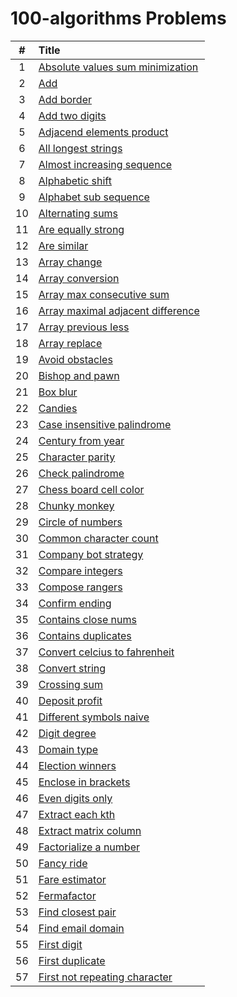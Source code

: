 # 100-algorithms Problems

  | # | Title |
  | :---: | :--- |
   1 | [Absolute values sum minimization](https://github.com/ashishdotme/code.ashish.me/blob/master/100-algorithms/001-absolute-values-sum-minimization.js) |
 2 | [Add](https://github.com/ashishdotme/code.ashish.me/blob/master/100-algorithms/002-add.js) |
 3 | [Add border](https://github.com/ashishdotme/code.ashish.me/blob/master/100-algorithms/003-add-border.js) |
 4 | [Add two digits](https://github.com/ashishdotme/code.ashish.me/blob/master/100-algorithms/004-add-two-digits.js) |
 5 | [Adjacend elements product](https://github.com/ashishdotme/code.ashish.me/blob/master/100-algorithms/005-adjacend-elements-product.js) |
 6 | [All longest strings](https://github.com/ashishdotme/code.ashish.me/blob/master/100-algorithms/006-all-longest-strings.js) |
 7 | [Almost increasing sequence](https://github.com/ashishdotme/code.ashish.me/blob/master/100-algorithms/007-almost-increasing-sequence.js) |
 8 | [Alphabetic shift](https://github.com/ashishdotme/code.ashish.me/blob/master/100-algorithms/008-alphabetic-shift.js) |
 9 | [Alphabet sub sequence](https://github.com/ashishdotme/code.ashish.me/blob/master/100-algorithms/009-alphabet-sub-sequence.js) |
 10 | [Alternating sums](https://github.com/ashishdotme/code.ashish.me/blob/master/100-algorithms/010-alternating-sums.js) |
 11 | [Are equally strong](https://github.com/ashishdotme/code.ashish.me/blob/master/100-algorithms/011-are-equally-strong.js) |
 12 | [Are similar](https://github.com/ashishdotme/code.ashish.me/blob/master/100-algorithms/012-are-similar.js) |
 13 | [Array change](https://github.com/ashishdotme/code.ashish.me/blob/master/100-algorithms/013-array-change.js) |
 14 | [Array conversion](https://github.com/ashishdotme/code.ashish.me/blob/master/100-algorithms/014-array-conversion.js) |
 15 | [Array max consecutive sum](https://github.com/ashishdotme/code.ashish.me/blob/master/100-algorithms/015-array-max-consecutive-sum.js) |
 16 | [Array maximal adjacent difference](https://github.com/ashishdotme/code.ashish.me/blob/master/100-algorithms/016-array-maximal-adjacent-difference.js) |
 17 | [Array previous less](https://github.com/ashishdotme/code.ashish.me/blob/master/100-algorithms/017-array-previous-less.js) |
 18 | [Array replace](https://github.com/ashishdotme/code.ashish.me/blob/master/100-algorithms/018-array-replace.js) |
 19 | [Avoid obstacles](https://github.com/ashishdotme/code.ashish.me/blob/master/100-algorithms/019-avoid-obstacles.js) |
 20 | [Bishop and pawn](https://github.com/ashishdotme/code.ashish.me/blob/master/100-algorithms/020-bishop-and-pawn.js) |
 21 | [Box blur](https://github.com/ashishdotme/code.ashish.me/blob/master/100-algorithms/021-box-blur.js) |
 22 | [Candies](https://github.com/ashishdotme/code.ashish.me/blob/master/100-algorithms/022-candies.js) |
 23 | [Case insensitive palindrome](https://github.com/ashishdotme/code.ashish.me/blob/master/100-algorithms/023-case-insensitive-palindrome.js) |
 24 | [Century from year](https://github.com/ashishdotme/code.ashish.me/blob/master/100-algorithms/024-century-from-year.js) |
 25 | [Character parity](https://github.com/ashishdotme/code.ashish.me/blob/master/100-algorithms/025-character-parity.js) |
 26 | [Check palindrome](https://github.com/ashishdotme/code.ashish.me/blob/master/100-algorithms/026-check-palindrome.js) |
 27 | [Chess board cell color](https://github.com/ashishdotme/code.ashish.me/blob/master/100-algorithms/027-chess-board-cell-color.js) |
 28 | [Chunky monkey](https://github.com/ashishdotme/code.ashish.me/blob/master/100-algorithms/028-chunky-monkey.js) |
 29 | [Circle of numbers](https://github.com/ashishdotme/code.ashish.me/blob/master/100-algorithms/029-circle-of-numbers.js) |
 30 | [Common character count](https://github.com/ashishdotme/code.ashish.me/blob/master/100-algorithms/030-common-character-count.js) |
 31 | [Company bot strategy](https://github.com/ashishdotme/code.ashish.me/blob/master/100-algorithms/031-company-bot-strategy.js) |
 32 | [Compare integers](https://github.com/ashishdotme/code.ashish.me/blob/master/100-algorithms/032-compare-integers.js) |
 33 | [Compose rangers](https://github.com/ashishdotme/code.ashish.me/blob/master/100-algorithms/033-compose-rangers.js) |
 34 | [Confirm ending](https://github.com/ashishdotme/code.ashish.me/blob/master/100-algorithms/034-confirm-ending.js) |
 35 | [Contains close nums](https://github.com/ashishdotme/code.ashish.me/blob/master/100-algorithms/035-contains-close-nums.js) |
 36 | [Contains duplicates](https://github.com/ashishdotme/code.ashish.me/blob/master/100-algorithms/036-contains-duplicates.js) |
 37 | [Convert celcius to fahrenheit](https://github.com/ashishdotme/code.ashish.me/blob/master/100-algorithms/037-convert-celcius-to-fahrenheit.js) |
 38 | [Convert string](https://github.com/ashishdotme/code.ashish.me/blob/master/100-algorithms/038-convert-string.js) |
 39 | [Crossing sum](https://github.com/ashishdotme/code.ashish.me/blob/master/100-algorithms/039-crossing-sum.js) |
 40 | [Deposit profit](https://github.com/ashishdotme/code.ashish.me/blob/master/100-algorithms/040-deposit-profit.js) |
 41 | [Different symbols naive](https://github.com/ashishdotme/code.ashish.me/blob/master/100-algorithms/041-different-symbols-naive.js) |
 42 | [Digit degree](https://github.com/ashishdotme/code.ashish.me/blob/master/100-algorithms/042-digit-degree.js) |
 43 | [Domain type](https://github.com/ashishdotme/code.ashish.me/blob/master/100-algorithms/043-domain-type.js) |
 44 | [Election winners](https://github.com/ashishdotme/code.ashish.me/blob/master/100-algorithms/044-election-winners.js) |
 45 | [Enclose in brackets](https://github.com/ashishdotme/code.ashish.me/blob/master/100-algorithms/045-enclose-in-brackets.js) |
 46 | [Even digits only](https://github.com/ashishdotme/code.ashish.me/blob/master/100-algorithms/046-even-digits-only.js) |
 47 | [Extract each kth](https://github.com/ashishdotme/code.ashish.me/blob/master/100-algorithms/047-extract-each-kth.js) |
 48 | [Extract matrix column](https://github.com/ashishdotme/code.ashish.me/blob/master/100-algorithms/048-extract-matrix-column.js) |
 49 | [Factorialize a number](https://github.com/ashishdotme/code.ashish.me/blob/master/100-algorithms/049-factorialize-a-number.js) |
 50 | [Fancy ride](https://github.com/ashishdotme/code.ashish.me/blob/master/100-algorithms/050-fancy-ride.js) |
 51 | [Fare estimator](https://github.com/ashishdotme/code.ashish.me/blob/master/100-algorithms/051-fare-estimator.js) |
 52 | [Fermafactor](https://github.com/ashishdotme/code.ashish.me/blob/master/100-algorithms/052-fermafactor.js) |
 53 | [Find closest pair](https://github.com/ashishdotme/code.ashish.me/blob/master/100-algorithms/053-find-closest-pair.js) |
 54 | [Find email domain](https://github.com/ashishdotme/code.ashish.me/blob/master/100-algorithms/054-find-email-domain.js) |
 55 | [First digit](https://github.com/ashishdotme/code.ashish.me/blob/master/100-algorithms/055-first-digit.js) |
 56 | [First duplicate](https://github.com/ashishdotme/code.ashish.me/blob/master/100-algorithms/056-first-duplicate.js) |
 57 | [First not repeating character](https://github.com/ashishdotme/code.ashish.me/blob/master/100-algorithms/057-first-not-repeating-character.js) |
